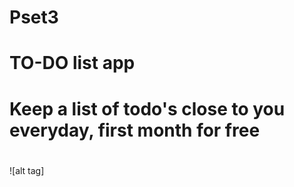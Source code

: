 # Pset3
# 
# TO-DO list app
#
# Keep a list of todo's close to you everyday, first month for free
#
#
#
![alt tag]
